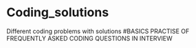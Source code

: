 # Coding_solutions
Different coding problems with solutions
#BASICS PRACTISE OF FREQUENTLY ASKED CODING QUESTIONS IN INTERVIEW 

